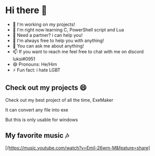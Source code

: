 # Hi there 👋

- 🔭 I'm working on my projects!
- 🌱 I'm right now learning C, PowerShell script and Lua
- 👯 Need a partner? i can help you!
- 🤔 I'm always free to help you with anything!
- 💬 You can ask me about anything!
- 📫 If you want to reach me feel free to chat with me on discord luksi#0951
- 😄 Pronouns: He/Him
- ⚡ Fun fact: i hate LGBT

## Check out my projects 😄

Check out my best project of all the time, ExeMaker

It can convert any file into exe

But this is only usable for windows

## My favorite music 🎶

[/https://music.youtube.com/watch?v=Emil-26wm-M&feature=share]
